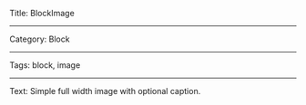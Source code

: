 Title: BlockImage

---

Category: Block

---

Tags: block, image

---

Text: Simple full width image with optional caption.

